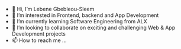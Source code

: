 - 👋 Hi, I’m Lebene Gbebleou-Sleem
- 👀 I’m interested in Frontend, backend and App Development
- 🌱 I’m currently learning Software Engineering from ALX
- 💞️ I’m looking to collaborate on exciting and challenging Web & App Development projects 
- 📫 How to reach me ...

<!---
LebeneSleem/LebeneSleem is a ✨ special ✨ repository because its `README.md` (this file) appears on your GitHub profile.
You can click the Preview link to take a look at your changes.
--->
